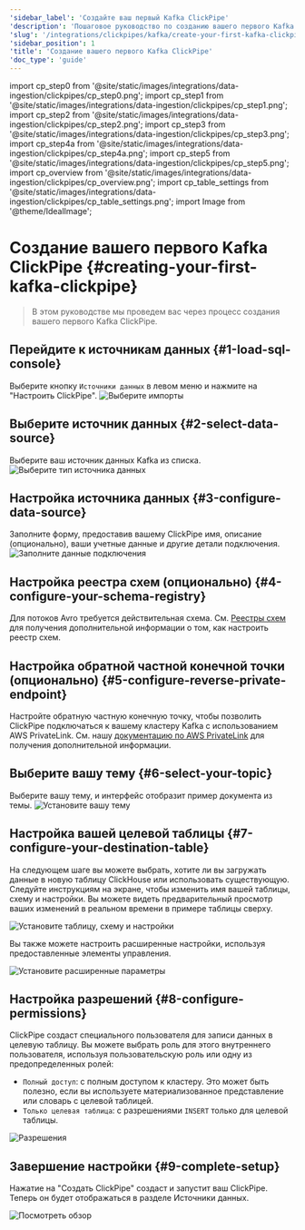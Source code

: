 ```yaml
---
'sidebar_label': 'Создайте ваш первый Kafka ClickPipe'
'description': 'Пошаговое руководство по созданию вашего первого Kafka ClickPipe.'
'slug': '/integrations/clickpipes/kafka/create-your-first-kafka-clickpipe'
'sidebar_position': 1
'title': 'Создание вашего первого Kafka ClickPipe'
'doc_type': 'guide'
---
```

import cp_step0 from '@site/static/images/integrations/data-ingestion/clickpipes/cp_step0.png';
import cp_step1 from '@site/static/images/integrations/data-ingestion/clickpipes/cp_step1.png';
import cp_step2 from '@site/static/images/integrations/data-ingestion/clickpipes/cp_step2.png';
import cp_step3 from '@site/static/images/integrations/data-ingestion/clickpipes/cp_step3.png';
import cp_step4a from '@site/static/images/integrations/data-ingestion/clickpipes/cp_step4a.png';
import cp_step5 from '@site/static/images/integrations/data-ingestion/clickpipes/cp_step5.png';
import cp_overview from '@site/static/images/integrations/data-ingestion/clickpipes/cp_overview.png';
import cp_table_settings from '@site/static/images/integrations/data-ingestion/clickpipes/cp_table_settings.png';
import Image from '@theme/IdealImage';


# Создание вашего первого Kafka ClickPipe {#creating-your-first-kafka-clickpipe}

> В этом руководстве мы проведем вас через процесс создания вашего первого Kafka ClickPipe.

<VerticalStepper type="numbered" headerLevel="h2">

## Перейдите к источникам данных {#1-load-sql-console}
Выберите кнопку `Источники данных` в левом меню и нажмите на "Настроить ClickPipe".
<Image img={cp_step0} alt="Выберите импорты" size="md"/>

## Выберите источник данных {#2-select-data-source}
Выберите ваш источник данных Kafka из списка.
<Image img={cp_step1} alt="Выберите тип источника данных" size="md"/>

## Настройка источника данных {#3-configure-data-source}
Заполните форму, предоставив вашему ClickPipe имя, описание (опционально), ваши учетные данные и другие детали подключения.
<Image img={cp_step2} alt="Заполните данные подключения" size="md"/>

## Настройка реестра схем (опционально) {#4-configure-your-schema-registry}
Для потоков Avro требуется действительная схема. См. [Реестры схем](./02_schema-registries.md) для получения дополнительной информации о том, как настроить реестр схем.

## Настройка обратной частной конечной точки (опционально) {#5-configure-reverse-private-endpoint}
Настройте обратную частную конечную точку, чтобы позволить ClickPipe подключаться к вашему кластеру Kafka с использованием AWS PrivateLink. См. нашу [документацию по AWS PrivateLink](../aws-privatelink.md) для получения дополнительной информации.

## Выберите вашу тему {#6-select-your-topic}
Выберите вашу тему, и интерфейс отобразит пример документа из темы.
<Image img={cp_step3} alt="Установите вашу тему" size="md"/>

## Настройка вашей целевой таблицы {#7-configure-your-destination-table}

На следующем шаге вы можете выбрать, хотите ли вы загружать данные в новую таблицу ClickHouse или использовать существующую. Следуйте инструкциям на экране, чтобы изменить имя вашей таблицы, схему и настройки. Вы можете видеть предварительный просмотр ваших изменений в реальном времени в примере таблицы сверху.

<Image img={cp_step4a} alt="Установите таблицу, схему и настройки" size="md"/>

Вы также можете настроить расширенные настройки, используя предоставленные элементы управления.

<Image img={cp_table_settings} alt="Установите расширенные параметры" size="md"/>

## Настройка разрешений {#8-configure-permissions}
ClickPipe создаст специального пользователя для записи данных в целевую таблицу. Вы можете выбрать роль для этого внутреннего пользователя, используя пользовательскую роль или одну из предопределенных ролей:
- `Полный доступ`: с полным доступом к кластеру. Это может быть полезно, если вы используете материализованное представление или словарь с целевой таблицей.
- `Только целевая таблица`: с разрешениями `INSERT` только для целевой таблицы.

<Image img={cp_step5} alt="Разрешения" size="md"/>

## Завершение настройки {#9-complete-setup}
Нажатие на "Создать ClickPipe" создаст и запустит ваш ClickPipe. Теперь он будет отображаться в разделе Источники данных.

<Image img={cp_overview} alt="Посмотреть обзор" size="md"/>

</VerticalStepper>